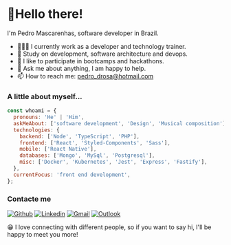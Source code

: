 # 🖖Hello there!

I'm Pedro Mascarenhas, software developer in Brazil.

- 👨🏽‍💻 I currently work as a developer and technology trainer.
- 🧠 Study on development, software architecture and devops.
- 🚀 I like to participate in bootcamps and hackathons.
- 💬 Ask me about anything, I am happy to help.
- 📫 How to reach me: pedro_drosa@hotmail.com

### A little about myself...

```js
const whoami = {
  pronouns: 'He' | 'Him',
  askMeAbout: ['software development', 'Design', 'Musical composition'],
  technologies: {
    backend: ['Node', 'TypeScript', 'PHP'],
    frontend: ['React', 'Styled-Components', 'Sass'],
    mobile: ['React Native'],
    databases: ['Mongo', 'MySql', 'Postgresql'],
    misc: ['Docker', 'Kubernetes', 'Jest', 'Express', 'Fastify'],
  },
  currentFocus: 'front end development',
};
```

### Contacte me

[![Github](https://img.shields.io/badge/-Github-000?style=flat&logo=Github&logoColor=white)](https://github.com/pedro-drosa)
[![Linkedin](https://img.shields.io/badge/-LinkedIn-blue?style=flat&logo=Linkedin&logoColor=white)](https://www.linkedin.com/in/pedrojuraci)
[![Gmail](https://img.shields.io/badge/-Gmail-c14438?style=flat&logo=Gmail&logoColor=white)](mailto:hacktol43@gmail.com)
[![Outlook](https://img.shields.io/badge/-Outlook-0078D4?style=flat&logo=Microsoft-Outlook&logoColor=white)](mailto:pedro_drosa@hotmail.com)

😁 I love connecting with different people, so if you want to say hi, I'll be happy to meet you more!
